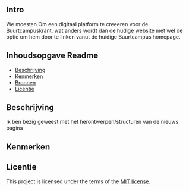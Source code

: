 ## Intro

We moesten Om een digitaal platform te creeeren voor de Buurtcampuskrant. 
wat anders wordt dan de hudige website met wel de optie om hem door te linken vanut de 
huidige Buurtcampus homepage.


## Inhoudsopgave Readme

  * [Beschrijving](#beschrijving)
  * [Kenmerken](#kenmerken)
  * [Bronnen](#bronnen)
  * [Licentie](#licentie)

## Beschrijving

Ik ben bezig geweest met het herontwerpen/structuren van de nieuws pagina 


## Kenmerken
<!-- Bij Kenmerken staat welke technieken zijn gebruikt en hoe. Wat is de HTML structuur? Wat zijn de belangrijkste dingen in CSS? Wat is er met Javascript gedaan en hoe? Misschien heb je een framwork of library gebruikt? -->



## Licentie

This project is licensed under the terms of the [MIT license](./LICENSE).
